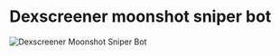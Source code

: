 # Dexscreener moonshot sniper bot

![Dexscreener Moonshot Sniper Bot](https://i.ibb.co/99nzQQd/dexscreener-moonshot.png)

